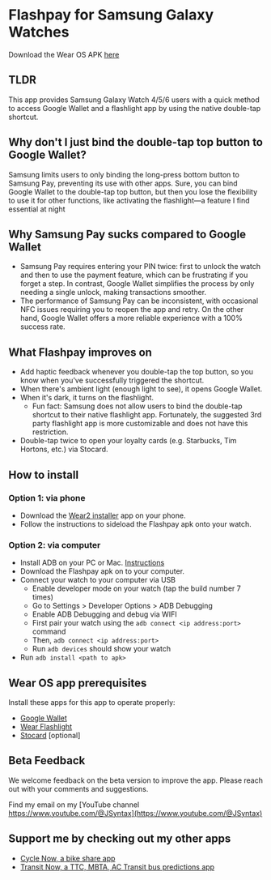 # Flashpay for Samsung Galaxy Watches

Download the Wear OS APK [here](https://github.com/TransitNow/flashpay-wearos/releases/download/v1.0.0/flashpay-wearos-v001.apk)

## TLDR
This app provides Samsung Galaxy Watch 4/5/6 users with a quick method to access Google Wallet and a flashlight app by using the native double-tap shortcut. 

## Why don't I just bind the double-tap top button to Google Wallet?
Samsung limits users to only binding the long-press bottom button to Samsung Pay, preventing its use with other apps. Sure, you can bind Google Wallet to the double-tap top button, but then you lose the flexibility to use it for other functions, like activating the flashlight—a feature I find essential at night

## Why Samsung Pay sucks compared to Google Wallet
- Samsung Pay requires entering your PIN twice: first to unlock the watch and then to use the payment feature, which can be frustrating if you forget a step. In contrast, Google Wallet simplifies the process by only needing a single unlock, making transactions smoother.
- The performance of Samsung Pay can be inconsistent, with occasional NFC issues requiring you to reopen the app and retry. On the other hand, Google Wallet offers a more reliable experience with a 100% success rate.

## What Flashpay improves on
- Add haptic feedback whenever you double-tap the top button, so you know when you've successfully triggered the shortcut.
- When there's ambient light (enough light to see), it opens Google Wallet.
- When it's dark, it turns on the flashlight.
  - Fun fact: Samsung does not allow users to bind the double-tap shortcut to their native flashlight app. Fortunately, the suggested 3rd party flashlight app is more customizable and does not have this restriction.
- Double-tap twice to open your loyalty cards (e.g. Starbucks, Tim Hortons, etc.) via Stocard.


## How to install
### Option 1: via phone
- Download the [Wear2 installer](https://www.reddit.com/r/WearOS/comments/u9hf2m/new_app_wear_installer_2_a_free_general_purpose/) app on your phone.
- Follow the instructions to sideload the Flashpay apk onto your watch.

### Option 2: via computer
- Install ADB on your PC or Mac. [Instructions](https://www.xda-developers.com/install-adb-windows-macos-linux/)
- Download the Flashpay apk on to your computer.
- Connect your watch to your computer via USB
  - Enable developer mode on your watch (tap the build number 7 times)
  - Go to Settings > Developer Options > ADB Debugging
  - Enable ADB Debugging and debug via WIFI
  - First pair your watch using the `adb connect <ip address:port>` command
  - Then, `adb connect <ip address:port>`
  - Run `adb devices` should show your watch
- Run `adb install <path to apk>`

## Wear OS app prerequisites
Install these apps for this app to operate properly:
- [Google Wallet](https://play.google.com/store/apps/details?id=com.google.android.apps.walletnfcrel&hl=en&gl=US)
- [Wear Flashlight](https://play.google.com/store/apps/details?id=com.codverter.wearflashlight&hl=en_CA&gl=US)
- [Stocard](https://play.google.com/store/apps/details?id=de.stocard.stocard&hl=en&gl=US) [optional]


## Beta Feedback
We welcome feedback on the beta version to improve the app. Please reach out with your comments and suggestions. 

Find my email on my [YouTube channel https://www.youtube.com/@JSyntax](https://www.youtube.com/@JSyntax)  

## Support me by checking out my other apps
- [Cycle Now, a bike share app](https://cyclenowapp.com/) 
- [Transit Now, a TTC, MBTA, AC Transit bus predictions app](https://transitnowapp.com/)


